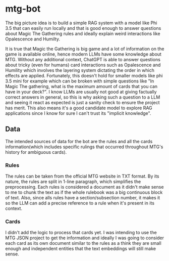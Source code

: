 # mtg-bot
The big picture idea is to build a simple RAG system with a model like Phi 3.5 that can easily run locally and that is good enough to answer questions about Magic The Gathering rules and ideally explain weird interactions like Opalescence and Humilty.

It is true that Magic the Gathering is big game and a lot of information on the game is available online, hence modern LLMs have some knowledge about MTG. Without any additional context, ChatGPT is able to answer questions about tricky (even for humans) card interactions such as Opalescence and Humility which involves the layering system dictating the order in which effects are applied. Fortunately, this doesn't hold for smaller models like phi 3.5 mini for example which can be broken with simple questions like "In Magic The gathering, what is the maximum amount of cards that you can have in your deck?". I know LLMs are usually not good at giving factually correct answers in general, so this is why asking such a question to a LLM and seeing it react as expected is just a sanity check to ensure the project has merit. This also means it's a good candidate model to explore RAG applications since I know for sure I can't trust its "implicit knowledge".

## Data

The intended sources of data for the bot are the rules and all the cards information(which includes specific rulings that occurred throughout MTG's history for ambiguous cards). 

### Rules
The rules can be taken from the official MTG website in TXT format. By its nature, the rules are split in 1-line paragraph, which simplifies the preprocessing. Each rules is considered a document as it didn't make sense to me to chunk the text as if the whole rulebook was a big continuous block of text. Also, since alls rules have a section/subsection number, it makes it so the LLM can add a precise reference to a rule when it's present in its context.

### Cards
I didn't add the logic to process that cards yet. I was intending to use the MTG JSON project to get the information and ideally I was going to consider each card as its own document similar to the rules as a think they are small enough and independent entities that the text embeddings will still make sense.
